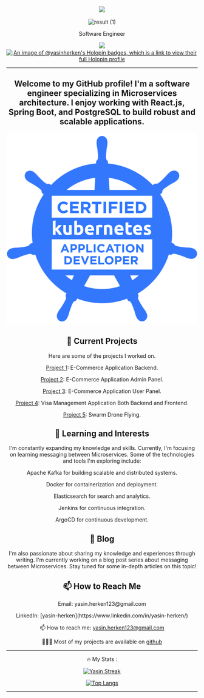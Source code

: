 <div align="center">
  <img src="https://media.giphy.com/media/M9gbBd9nbDrOTu1Mqx/giphy.gif" width="100"/> <br>

  ![result (1)](https://user-images.githubusercontent.com/57527891/183238962-a9adc02d-4e41-4102-942f-39b45d38a61d.gif)


  Software Engineer
  
  ![](https://komarev.com/ghpvc/?username=yasin-herken&color=green)
  [![An image of @yasinherken's Holopin badges, which is a link to view their full Holopin profile](https://holopin.me/yasinherken)](https://holopin.io/@yasinherken)
  
  ---
  ## Welcome to my GitHub profile! I'm a software engineer specializing in Microservices architecture. I enjoy working with React.js, Spring Boot, and PostgreSQL to build robust and scalable applications. 

  ![](./ckad.png)

  ## 🔭 Current Projects

  Here are some of the projects I worked on.

 <div align="center">
    <p align="center">
    <a href="https://github.com/yasin-herken/GraduationProjectBackend">Project 1</a>: E-Commerce Application Backend.
  </p>
  <p align="center">
    <a href="https://github.com/yasin-herken/GraduationProjectFrontend">Project 2</a>: E-Commerce Application Admin Panel.
  </p>
  <p align="center">
    <a href="https://github.com/yasin-herken/userfrontend">Project 3</a>: E-Commerce Application User Panel.
  </p>
  <p align="center">
    <a href="https://github.com/yasin-herken/VisaManagement">Project 4</a>: Visa Management Application Both Backend and Frontend.
  </p>
  <p align="center">
    <a href="https://github.com/yasin-herken/ASRO">Project 5</a>: Swarm Drone Flying.
  </p>
 </div>

## 🌱 Learning and Interests

I'm constantly expanding my knowledge and skills. Currently, I'm focusing on learning messaging between Microservices. Some of the technologies and tools I'm exploring include:
<p align="center">
  Apache Kafka for building scalable and distributed systems.
</p>
<p align="center">
  Docker for containerization and deployment.
</p>
<p align="center">
  Elasticsearch for search and analytics.
</p>
<p align="center">
  Jenkins for continuous integration.
</p>
<p align="center">
  ArgoCD for continuous development.
</p>

## 📝 Blog

I'm also passionate about sharing my knowledge and experiences through writing. I'm currently working on a blog post series about messaging between Microservices. Stay tuned for some in-depth articles on this topic!

## 📫 How to Reach Me
<p align="center">
  Email: yasin.herken123@gmail.com
</p>
<p align="center">
  LinkedIn: [yasin-herken](https://www.linkedin.com/in/yasin-herken/)
</p>

📫 How to reach me: yasin.herken123@gmail.com

👨🏻‍💻 Most of my projects are available on <a href="www.github.com/yasin-herken">github</a>
  
  ---
  
  :fire: My Stats :

[![Yasin Streak](https://github-readme-streak-stats.herokuapp.com/?user=yasin-herken)](https://git.io/streak-stats)
  

[![Top Langs](https://github-readme-stats.vercel.app/api/top-langs/?username=yasin-herken&layout=compact&theme=vision-friendly-dark)](https://github.com/anuraghazra/github-readme-stats)
  
  ---
</div>



